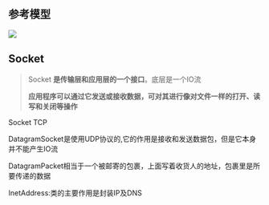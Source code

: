 ##  参考模型

![](D:\笔记\java笔记\image\wl1.png)

## Socket 

>  Socket **是传输层和应用层的一个接口**。底层是一个IO流
>
>  **应用程序可以通过它发送或接收数据，可对其进行像对文件一样的打开、读写和关闭等操作**

Socket TCP

DatagramSocket是使用UDP协议的,它的作用是接收和发送数据包，但是它本身并不能产生IO流

DatagramPacket相当于一个被邮寄的包裹，上面写着收货人的地址，包裹里是所要传递的数据

InetAddress:类的主要作用是封装IP及DNS